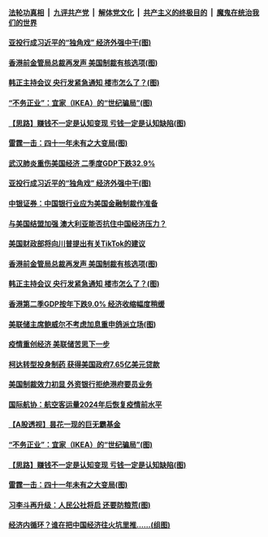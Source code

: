 ####  [法轮功真相](../../../../basic/blob/master/README.md?t=07310231) &nbsp;|&nbsp; [九评共产党](../../../../9ping.md/blob/master/README.md?t=07310231) &nbsp;|&nbsp; [解体党文化](../../../../jtdwh.md/blob/master/README.md?t=07310231)  &nbsp;|&nbsp; [共产主义的终极目的](../../../../gczydzjmd.md/blob/master/README.md?t=07310231) &nbsp;|&nbsp; [魔鬼在统治我们的世界](../../../../mgztzwmdsj.md/blob/master/README.md?t=07310231) 

#### [亚投行成习近平的“独角戏” 经济外强中干(图)](../pages/p5/941345.md?t=07310231) 

#### [香港前金管局总裁再发声 美国制裁有核选项(图)](../pages/p5/941282.md?t=07310231) 

#### [韩正主持会议 央行发紧急通知 楼市怎么了？(图)](../pages/p5/941281.md?t=07310231) 

#### [“不务正业”：宜家（IKEA）的“世纪骗局”(图)](../pages/p5/941197.md?t=07310231) 

#### [【思路】赚钱不一定是认知变现 亏钱一定是认知缺陷(图)](../pages/p5/941184.md?t=07310231) 

#### [雷霆一击：四十一年未有之大变局(图)](../pages/p5/941185.md?t=07310231) 

#### [武汉肺炎重伤美国经济 二季度GDP下跌32.9%](../pages/p5/941351.md?t=07310231) 

#### [亚投行成习近平的“独角戏” 经济外强中干(图)](../pages/p5/941345.md?t=07310231) 

#### [中银证券：中国银行业应为美国金融制裁作准备](../pages/p5/941342.md?t=07310231) 

#### [与美国结盟加强 澳大利亚能否抗住中国经济压力？](../pages/p5/941339.md?t=07310231) 

#### [美国财政部将向川普提出有关TikTok的建议](../pages/p5/941337.md?t=07310231) 

#### [香港前金管局总裁再发声 美国制裁有核选项(图)](../pages/p5/941282.md?t=07310231) 

#### [韩正主持会议 央行发紧急通知 楼市怎么了？(图)](../pages/p5/941281.md?t=07310231) 

#### [香港第二季GDP按年下跌9.0% 经济收缩幅度稍缓](../pages/p5/941283.md?t=07310231) 

#### [美联储主席鲍威尔不考虑加息重申鸽派立场(图)](../pages/p5/941284.md?t=07310231) 


#### [疫情重创经济 美联储苦思下一步](../pages/p5/941249.md?t=07310231) 

#### [柯达转型投身制药 获得美国政府7.65亿美元贷款](../pages/p5/941247.md?t=07310231) 

#### [美国制裁效力初显 外资银行拒绝港府要员业务](../pages/p5/941244.md?t=07310231) 

#### [国际航协：航空客运量2024年后恢复疫情前水平](../pages/p5/941242.md?t=07310231) 

#### [【A股透视】昙花一现的巨无霸基金](../pages/p5/941202.md?t=07310231) 

#### [“不务正业”：宜家（IKEA）的“世纪骗局”(图)](../pages/p5/941197.md?t=07310231) 

#### [【思路】赚钱不一定是认知变现 亏钱一定是认知缺陷(图)](../pages/p5/941184.md?t=07310231) 

#### [雷霆一击：四十一年未有之大变局(图)](../pages/p5/941185.md?t=07310231) 

#### [习李斗再升级：人民公社将启 还要防粮荒(图)](../pages/p5/941194.md?t=07310231) 

#### [经济内循环？谁在把中国经济往火坑里推……(组图)](../pages/p5/941183.md?t=07310231) 

